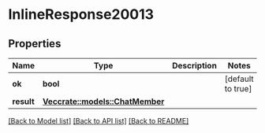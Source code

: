 # InlineResponse20013

## Properties

Name | Type | Description | Notes
------------ | ------------- | ------------- | -------------
**ok** | **bool** |  | [default to true]
**result** | [**Vec<crate::models::ChatMember>**](ChatMember.md) |  | 

[[Back to Model list]](../README.md#documentation-for-models) [[Back to API list]](../README.md#documentation-for-api-endpoints) [[Back to README]](../README.md)


